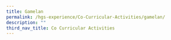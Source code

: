 ```yaml
---
title: Gamelan
permalink: /hgs-experience/Co-Curricular-Activities/gamelan/
description: ""
third_nav_title: Co Curricular Activities
---
```

